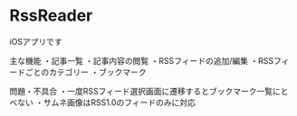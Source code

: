 # RssReader
iOSアプリです

主な機能
・記事一覧
・記事内容の閲覧
・RSSフィードの追加/編集
・RSSフィードごとのカテゴリー
・ブックマーク

問題・不具合
・一度RSSフィード選択画面に遷移するとブックマーク一覧にとべない
・サムネ画像はRSS1.0のフィードのみに対応
